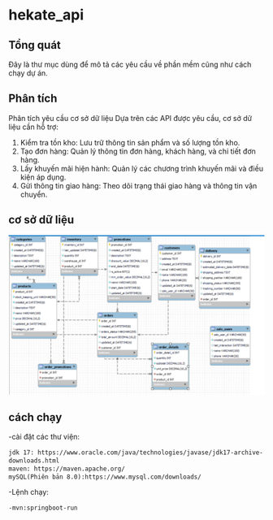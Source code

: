 # hekate_api

## Tổng quát

Đây là thư mục dùng để mô tả các yêu cầu về phần mềm cũng như cách chạy dự án.

## Phân tích

Phân tích yêu cầu cơ sở dữ liệu
Dựa trên các API được yêu cầu, cơ sở dữ liệu cần hỗ trợ:

1. Kiểm tra tồn kho: Lưu trữ thông tin sản phẩm và số lượng tồn kho.
2. Tạo đơn hàng: Quản lý thông tin đơn hàng, khách hàng, và chi tiết đơn hàng.
3. Lấy khuyến mãi hiện hành: Quản lý các chương trình khuyến mãi và điều kiện áp dụng.
4. Gửi thông tin giao hàng: Theo dõi trạng thái giao hàng và thông tin vận chuyển.

## cơ sở dữ liệu

![alt text](image.png)

## cách chạy

-cài đặt các thư viện:

    jdk 17: https://www.oracle.com/java/technologies/javase/jdk17-archive-downloads.html
    maven: https://maven.apache.org/
    mySQL(Phiên bản 8.0):https://www.mysql.com/downloads/

-Lệnh chạy:

    -mvn:springboot-run

